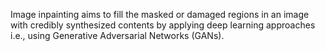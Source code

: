 Image inpainting aims to fill the masked or damaged regions in an image with credibly synthesized contents by applying deep learning approaches i.e., using Generative Adversarial Networks (GANs). 
